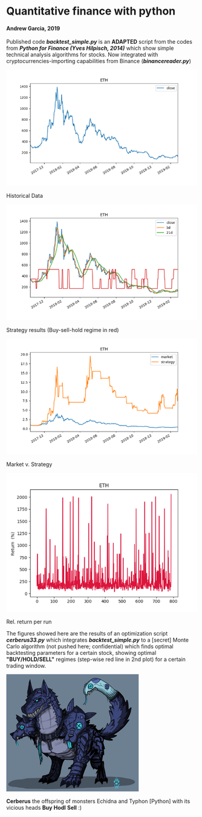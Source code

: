 # Quantitative finance with python
#### Andrew Garcia, 2019

Published code _**backtest_simple.py**_ is an **ADAPTED** script from the codes from _**Python for Finance (Yves Hilpisch, 2014)**_ which show simple technical analysis algorithms for stocks. Now integrated with cryptocurrencies-importing capabilities from Binance (_**binancereader.py**_)

![Screenshot](Figure_1.png)

Historical Data

![Screenshot](Figure_2.png)

Strategy results (Buy-sell-hold regime in red)

![Screenshot](Figure_3.png)

Market v. Strategy

![Screenshot](Figure_4.png)

Rel. return per run

The figures showed here are the results of an optimization script _**cerberus33.py**_ which integrates _**backtest_simple.py**_ to a [secret] Monte Carlo algorithm (not pushed here; confidential) which finds optimal backtesting parameters for a certain stock, showing optimal **"BUY/HOLD/SELL"** regimes (step-wise red line in 2nd plot) for a certain trading window.


<img src="cerberus_cartoon.png" alt="drawing" width="350"/>

**Cerberus** the offspring of monsters Echidna and Typhon [Python] with its vicious heads **Buy** **Hodl** **Sell** :)
